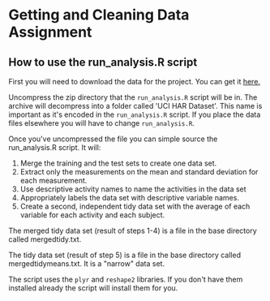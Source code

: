 # Getting and Cleaning Data Assignment

## How to use the run_analysis.R script

First you will need to download the data for the project. 
You can get it [here.](https://d396qusza40orc.cloudfront.net/getdata%2Fprojectfiles%2FUCI%20HAR%20Dataset.zip)

Uncompress the zip directory that the `run_analysis.R` script will be in. The archive will decompress into a folder called 'UCI HAR Dataset'. This name is important as it's encoded in the `run_analysis.R` script. If you place the data files elsewhere you will have to change `run_analysis.R`.

Once you've uncompressed the file you can simple source the run_analysis.R script. It will:

1. Merge the training and the test sets to create one data set.
2. Extract only the measurements on the mean and standard deviation for each measurement. 
3. Use descriptive activity names to name the activities in the data set
4. Appropriately labels the data set with descriptive variable names. 
5. Create a second, independent tidy data set with the average of each variable for each activity and each subject.  

The merged tidy data set (result of steps 1-4) is a file in the base directory called mergedtidy.txt. 

The tidy data set (result of step 5) is a file in the base directory called mergedtidymeans.txt. It is a "narrow" data set. 

The script uses the `plyr` and `reshape2` libraries. If you don't have them installed already the script will install them for you.